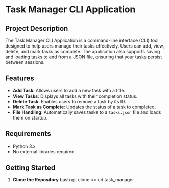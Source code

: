 # Task Manager CLI Application

## Project Description
The Task Manager CLI Application is a command-line interface (CLI) tool designed to help users manage their tasks effectively. Users can add, view, delete, and mark tasks as complete. The application also supports saving and loading tasks to and from a JSON file, ensuring that your tasks persist between sessions.

## Features
- **Add Task**: Allows users to add a new task with a title.
- **View Tasks**: Displays all tasks with their completion status.
- **Delete Task**: Enables users to remove a task by its ID.
- **Mark Task as Complete**: Updates the status of a task to completed.
- **File Handling**: Automatically saves tasks to a `tasks.json` file and loads them on startup.

## Requirements
- Python 3.x
- No external libraries required

## Getting Started
1. **Clone the Repository**
   bash
   git clone <>
   cd task_manager
